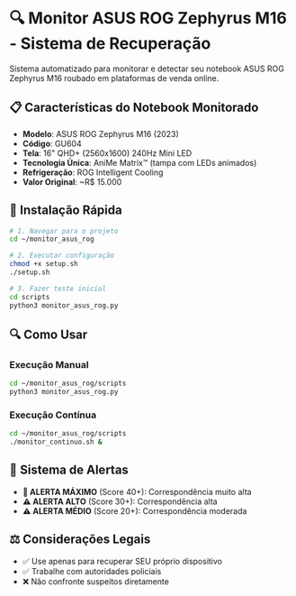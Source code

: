 # 🔍 Monitor ASUS ROG Zephyrus M16 - Sistema de Recuperação

Sistema automatizado para monitorar e detectar seu notebook ASUS ROG Zephyrus M16 roubado em plataformas de venda online.

## 📋 Características do Notebook Monitorado

- **Modelo**: ASUS ROG Zephyrus M16 (2023)
- **Código**: GU604
- **Tela**: 16" QHD+ (2560x1600) 240Hz Mini LED
- **Tecnologia Única**: AniMe Matrix™ (tampa com LEDs animados)
- **Refrigeração**: ROG Intelligent Cooling
- **Valor Original**: ~R$ 15.000

## 🚀 Instalação Rápida

```bash
# 1. Navegar para o projeto
cd ~/monitor_asus_rog

# 2. Executar configuração
chmod +x setup.sh
./setup.sh

# 3. Fazer teste inicial
cd scripts
python3 monitor_asus_rog.py
```

## 🔍 Como Usar

### Execução Manual
```bash
cd ~/monitor_asus_rog/scripts
python3 monitor_asus_rog.py
```

### Execução Contínua
```bash
cd ~/monitor_asus_rog/scripts
./monitor_continuo.sh &
```

## 🚨 Sistema de Alertas

- **🚨 ALERTA MÁXIMO** (Score 40+): Correspondência muito alta
- **⚠️ ALERTA ALTO** (Score 30+): Correspondência alta  
- **⚠️ ALERTA MÉDIO** (Score 20+): Correspondência moderada

## ⚖️ Considerações Legais

- ✅ Use apenas para recuperar SEU próprio dispositivo
- ✅ Trabalhe com autoridades policiais
- ❌ Não confronte suspeitos diretamente